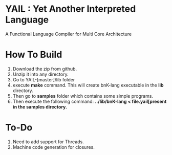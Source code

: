 YAIL : Yet Another Interpreted Language
=======================================

A Functional Language Compiler for Multi Core Architecture

How To Build
============
1. Download the zip from github.
2. Unzip it into any directory.
3. Go to YAIL-[master]/lib folder
4. execute <b>make</b> command. This will create bnK-lang executable in the <b>lib</b> directory.
5. Then go to <b>samples</b> folder which contains some simple programs.
6. Then execute the following command: <strong>../lib/bnK-lang &lt; file.yail[present in the <b>samples</b> directory.</strong>


To-Do
=====
1. Need to add support for Threads.
2. Machine code generation for closures.
